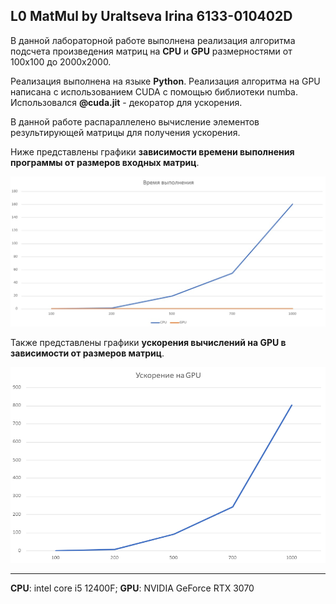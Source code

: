 ## L0 MatMul by Uraltseva Irina 6133-010402D
В данной лабораторной работе выполнена реализация алгоритма подсчета произведения матриц на **CPU** и **GPU** размерностями от 100х100 до 2000х2000.

Реализация выполнена на языке **Python**.
Реализация алгоритма на GPU написана с использованием CUDA с помощью библиотеки numba.
Использовался **@cuda.jit** - декоратор для ускорения.

В данной работе распараллелено вычисление элементов результирующей матрицы для получения ускорения.

Ниже представлены графики **зависимости времени выполнения программы от размеров входных матриц**.

![Alt-текст](img.png) 

Также представлены графики **ускорения вычислений на GPU в зависимости от размеров матриц**.

![img_1.png](img_1.png)
___
**CPU**: intel core i5 12400F;
**GPU**: NVIDIA GeForce RTX 3070